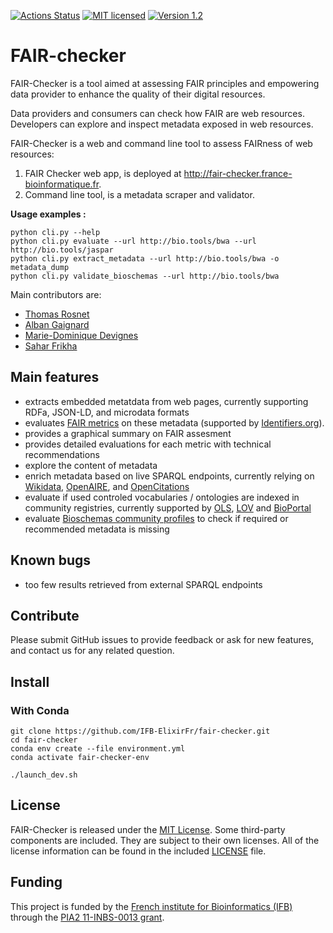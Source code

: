 [![Actions Status](https://github.com/IFB-ElixirFr/fair-checker/workflows/Build%20and%20test/badge.svg)](https://github.com/IFB-ElixirFr/fair-checker/actions) [![MIT licensed](https://img.shields.io/badge/license-MIT-blue.svg)](LICENSE) [![Version 1.2](https://img.shields.io/badge/version-v1.2-blue)]()

# FAIR-checker
FAIR-Checker is a tool aimed at assessing FAIR principles and empowering data provider to enhance the quality of their digital resources.

Data providers and consumers can check how FAIR are web resources. Developers can explore and inspect metadata exposed in web resources.

FAIR-Checker is a web and command line tool to assess FAIRness of web resources:

1. FAIR Checker web app, is deployed at http://fair-checker.france-bioinformatique.fr. 
1. Command line tool, is a metadata scraper and validator.

**Usage examples :**
```
python cli.py --help
python cli.py evaluate --url http://bio.tools/bwa --url http://bio.tools/jaspar
python cli.py extract_metadata --url http://bio.tools/bwa -o metadata_dump
python cli.py validate_bioschemas --url http://bio.tools/bwa
```

Main contributors are: 
- [Thomas Rosnet](https://github.com/thomasrosnet)
- [Alban Gaignard](https://github.com/albangaignard)
- [Marie-Dominique Devignes](https://members.loria.fr/MDDevignes/)
- [Sahar Frikha](https://github.com/sahar-frikha)

## Main features
- extracts embedded metatdata from web pages, currently supporting RDFa, JSON-LD, and microdata formats
- evaluates [FAIR metrics](https://www.go-fair.org/fair-principles/) on these metadata (supported by [Identifiers.org](https://www.identifiers.org)). 
- provides a graphical summary on FAIR assesment 
- provides detailed evaluations for each metric with technical recommendations
- explore the content of metadata
- enrich metadata based on live SPARQL endpoints, currently relying on [Wikidata](https://www.wikidata.org), [OpenAIRE](https://graph.openaire.eu/develop/), and [OpenCitations](https://opencitations.net)
- evaluate if used controled vocabularies / ontologies are indexed in community registries, currently supported by [OLS](https://www.ebi.ac.uk/ols), [LOV](https://lov.linkeddata.es/dataset/lov/) and [BioPortal](https://bioportal.bioontology.org)
- evaluate [Bioschemas community profiles](https://bioschemas.org/profiles/) to check if required or recommended metadata is missing

## Known bugs
- too few results retrieved from external SPARQL endpoints

## Contribute
Please submit GitHub issues to provide feedback or ask for new features, and contact us for any related question.


## Install
### With Conda 
```
git clone https://github.com/IFB-ElixirFr/fair-checker.git
cd fair-checker
conda env create --file environment.yml
conda activate fair-checker-env

./launch_dev.sh
```

## License
FAIR-Checker is released under the [MIT License](LICENSE). Some third-party components are included. They are subject to their own licenses. All of the license information can be found in the included [LICENSE](LICENSE) file.

## Funding
This project is funded by the [French institute for Bioinformatics (IFB)](https://france-bioinformatique.fr/) through the [PIA2 11-INBS-0013 grant](https://anr.fr/ProjetIA-11-INBS-0013).

